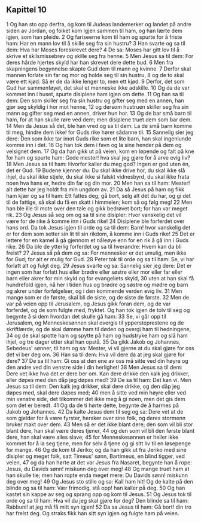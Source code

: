 ## Kapittel 10

1 Og han sto opp derfra, og kom til Judeas landemerker og landet på andre siden av Jordan, og folket kom igjen sammen til ham, og han lærte dem igjen, som han pleide.
2 Og fariseerne kom til ham og spurte for å friste ham: Har en mann lov til å skille seg fra sin hustru?
3 Han svarte og sa til dem: Hva har Moses foreskrevet dere?
4 De sa: Moses har gitt lov til å skrive et skilsmissebrev og skille seg fra henne.
5 Men Jesus sa til dem: For deres hårde hjertes skyld har han skrevet dere dette bud.
6 Men fra skapningens begynnelse skapte Gud dem til mann og kvinne.
7 Derfor skal mannen forlate sin far og mor og holde seg til sin hustru,
8 og de to skal være ett kjød. Så er de da ikke lenger to, men ett kjød.
9 Derfor, det som Gud har sammenføyet, det skal et menneske ikke adskille.
10 Og da de var kommet inn i huset, spurte disiplene ham igjen om dette.
11 Og han sa til dem: Den som skiller seg fra sin hustru og gifter seg med en annen, han gjør seg skyldig i hor mot henne,
12 og dersom hustruen skiller seg fra sin mann og gifter seg med en annen, driver hun hor.
13 Og de bar små barn til ham, for at han skulle røre ved dem; men disiplene truet dem som bar dem.
14 Men da Jesus så det, ble han vred og sa til dem: La de små barn komme til meg, hindre dem ikke! for Guds rike hører sådanne til.
15 Sannelig sier jeg dere: Den som ikke tar imot Guds rike som et lite barn, han skal ingenlunde komme inn i det.
16 Og han tok dem i favn og la sine hender på dem og velsignet dem.
17 Og da han gikk ut på veien, kom en løpende og falt på kne for ham og spurte ham: Gode mester! hva skal jeg gjøre for å arve evig liv?
18 Men Jesus sa til ham: Hvorfor kaller du meg god? Ingen er god uten én, det er Gud.
19 Budene kjenner du: Du skal ikke drive hor, du skal ikke slå ihjel, du skal ikke stjele, du skal ikke si falskt vidnesbyrd, du skal ikke frata noen hva hans er, hedre din far og din mor.
20 Men han sa til ham: Mester! alt dette har jeg holdt fra min ungdom av.
21 Da så Jesus på ham og fikk ham kjær og sa til ham: Ett fattes deg; gå bort, selg alt det du har, og gi det til de fattige, så skal du få en skatt i himmelen; kom så og følg meg!
22 Men han ble ille til mote over den tale og gikk bedrøvet bort; for han var meget rik.
23 Og Jesus så seg om og sa til sine disipler: Hvor vanskelig det vil være for de rike å komme inn i Guds rike!
24 Disiplene ble forferdet over hans ord. Da tok Jesus igjen til orde og sa til dem: Barn! hvor vanskelig det er for dem som setter sin lit til sin rikdom, å komme inn i Guds rike!
25 Det er lettere for en kamel å gå gjennom et nåleøye enn for en rik å gå inn i Guds rike.
26 Da ble de ytterlig forferdet og sa til hverandre: Hvem kan da bli frelst?
27 Jesus så på dem og sa: For mennesker er det umulig, men ikke for Gud; for alt er mulig for Gud.
28 Peter tok til orde og sa til ham: Se, vi har forlatt alt og fulgt deg.
29 Jesus svarte og sa: Sannelig sier jeg dere: Det er ingen som har forlatt hus eller brødre eller søstre eller mor eller far eller barn eller akrer for min skyld og for evangeliets skyld,
30 uten at han skal få hundrefold igjen, nå her i tiden hus og brødre og søstre og mødre og barn og akrer under forfølgelser, og i den kommende verden evig liv.
31 Men mange som er de første, skal bli de siste, og de siste de første.
32 Men de var på veien opp til Jerusalem, og Jesus gikk foran dem, og de var forferdet, og de som fulgte med, fryktet. Og han tok igjen de tolv til seg og begynte å si dem hvordan det skulle gå ham:
33 Se, vi går opp til Jerusalem, og Menneskesønnen skal overgis til yppersteprestene og de skriftlærde, og de skal dømme ham til døden og overgi ham til hedningene,
34 og de skal spotte ham og spytte på ham og hudstryke ham og slå ham ihjel, og tre dager etter skal han opstå.
35 Da gikk Jakob og Johannes, Sebedeus' sønner, til ham og sa: Mester, vi vil gjerne at du skal gjøre for oss det vi ber deg om.
36 Han sa til dem: Hva vil dere da at jeg skal gjøre for dere?
37 De sa til ham: Gi oss at den ene av oss må sitte ved din høyre og den andre ved din venstre side i din herlighet!
38 Men Jesus sa til dem: Dere vet ikke hva det er dere ber om. Kan dere drikke den kalk jeg drikker, eller døpes med den dåp jeg døpes med?
39 De sa til ham: Det kan vi. Men Jesus sa til dem: Den kalk jeg drikker, skal dere drikke, og den dåp jeg døpes med, skal dere døpes med;
40 men å sitte ved min høyre eller ved min venstre side, det tilkommer det ikke meg å gi noen, men det gis dem som det er beredt.
41 Og da de ti hørte dette, begynte de å harmes på Jakob og Johannes.
42 Da kalte Jesus dem til seg og sa: Dere vet at de som gjelder for å være fyrster, hersker over sine folk, og deres stormenn bruker makt over dem.
43 Men så er det ikke blant dere; den som vil bli stor blant dere, han skal være deres tjener,
44 og den som vil bli den første blant dere, han skal være alles slave;
45 for Menneskesønnen er heller ikke kommet for å la seg tjene, men for selv å tjene og gi sitt liv til en løsepenge for mange.
46 Og de kom til Jeriko; og da han gikk ut fra Jeriko med sine disipler og meget folk, satt Timeus' sønn, Bartimeus, en blind tigger, ved veien,
47 og da han hørte at det var Jesus fra Nasaret, begynte han å rope: Jesus, du Davids sønn! miskunn deg over meg!
48 Og mange truet ham at han skulle tie; men han ropte enda meget mere: Du Davids sønn! miskunn deg over meg!
49 Og Jesus sto stille og sa: Kall ham hit! Og de kalte på den blinde og sa til ham: Vær frimodig, stå opp! han kaller på deg.
50 Og han kastet sin kappe av seg og sprang opp og kom til Jesus.
51 Og Jesus tok til orde og sa til ham: Hva vil du jeg skal gjøre for deg? Den blinde sa til ham: Rabbuni! at jeg må få mitt syn igjen!
52 Da sa Jesus til ham: Gå bort! din tro har frelst deg. Og straks fikk han sitt syn igjen og fulgte ham på veien.
